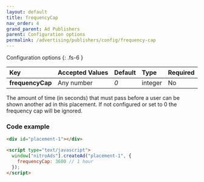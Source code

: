 ```yaml
---
layout: default
title: frequencyCap
nav_order: 4
grand_parent: Ad Publishers
parent: Configuration options
permalink: /advertising/publishers/config/frequency-cap
---
```


Configuration options
{: .fs-6 }

| Key              | Accepted Values | Default | Type    | Required |
| :--------------- | :-------------- | :------ | :------ | :------- |
| **frequencyCap** | Any number      | _0_     | integer | No       |

The amount of time (in seconds) that must pass before a user can be shown another ad in this placement. If not configured or set to 0 the frequency cap will be ignored.

### Code example

```html
<div id="placement-1"></div>

<script type="text/javascript">
  window["nitroAds"].createAd("placement-1", {
    frequencyCap: 3600 // 1 hour
  });
</script>
```
